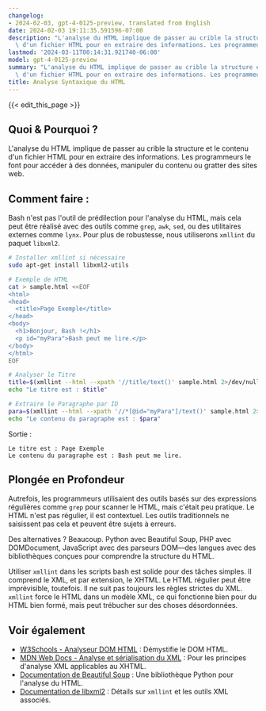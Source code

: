 ```yaml
---
changelog:
- 2024-02-03, gpt-4-0125-preview, translated from English
date: 2024-02-03 19:11:35.591596-07:00
description: "L'analyse du HTML implique de passer au crible la structure et le contenu\
  \ d'un fichier HTML pour en extraire des informations. Les programmeurs le font\u2026"
lastmod: '2024-03-11T00:14:31.921740-06:00'
model: gpt-4-0125-preview
summary: "L'analyse du HTML implique de passer au crible la structure et le contenu\
  \ d'un fichier HTML pour en extraire des informations. Les programmeurs le font\u2026"
title: Analyse Syntaxique du HTML
---
```


{{< edit_this_page >}}

## Quoi & Pourquoi ?

L'analyse du HTML implique de passer au crible la structure et le contenu d'un fichier HTML pour en extraire des informations. Les programmeurs le font pour accéder à des données, manipuler du contenu ou gratter des sites web.

## Comment faire :

Bash n'est pas l'outil de prédilection pour l'analyse du HTML, mais cela peut être réalisé avec des outils comme `grep`, `awk`, `sed`, ou des utilitaires externes comme `lynx`. Pour plus de robustesse, nous utiliserons `xmllint` du paquet `libxml2`.

```bash
# Installer xmllint si nécessaire
sudo apt-get install libxml2-utils

# Exemple de HTML
cat > sample.html <<EOF
<html>
<head>
  <title>Page Exemple</title>
</head>
<body>
  <h1>Bonjour, Bash !</h1>
  <p id="myPara">Bash peut me lire.</p>
</body>
</html>
EOF

# Analyser le Titre
title=$(xmllint --html --xpath '//title/text()' sample.html 2>/dev/null)
echo "Le titre est : $title"

# Extraire le Paragraphe par ID
para=$(xmllint --html --xpath '//*[@id="myPara"]/text()' sample.html 2>/dev/null)
echo "Le contenu du paragraphe est : $para"
```

Sortie :
```
Le titre est : Page Exemple
Le contenu du paragraphe est : Bash peut me lire.
```

## Plongée en Profondeur

Autrefois, les programmeurs utilisaient des outils basés sur des expressions régulières comme `grep` pour scanner le HTML, mais c'était peu pratique. Le HTML n'est pas régulier, il est contextuel. Les outils traditionnels ne saisissent pas cela et peuvent être sujets à erreurs.

Des alternatives ? Beaucoup. Python avec Beautiful Soup, PHP avec DOMDocument, JavaScript avec des parseurs DOM—des langues avec des bibliothèques conçues pour comprendre la structure du HTML.

Utiliser `xmllint` dans les scripts bash est solide pour des tâches simples. Il comprend le XML, et par extension, le XHTML. Le HTML régulier peut être imprévisible, toutefois. Il ne suit pas toujours les règles strictes du XML. `xmllint` force le HTML dans un modèle XML, ce qui fonctionne bien pour du HTML bien formé, mais peut trébucher sur des choses désordonnées.

## Voir également

- [W3Schools - Analyseur DOM HTML](https://www.w3schools.com/xml/dom_intro.asp) : Démystifie le DOM HTML.
- [MDN Web Docs - Analyse et sérialisation du XML](https://developer.mozilla.org/fr/docs/Web/Guide/Parsing_and_serializing_XML) : Pour les principes d'analyse XML applicables au XHTML.
- [Documentation de Beautiful Soup](https://www.crummy.com/software/BeautifulSoup/bs4/doc/) : Une bibliothèque Python pour l'analyse du HTML.
- [Documentation de libxml2](http://xmlsoft.org/) : Détails sur `xmllint` et les outils XML associés.
